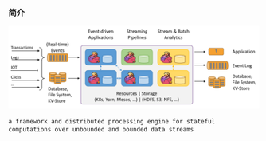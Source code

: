 ### 简介
    
   ![架构](flink-home-graphic.png)
    
    a framework and distributed processing engine for stateful computations over unbounded and bounded data streams
    